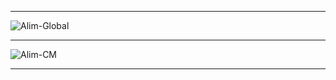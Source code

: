 ---------------------------------------------------

![Alim-Global](https://www.courstechinfo.be/Hard/Images/ConnecteursATX.gif)

---------------------------------------------------

![Alim-CM](https://i.pinimg.com/1200x/e3/e1/25/e3e1257b2bbc83bc59fbba9b729ce4ef.jpg)

---------------------------------------------------